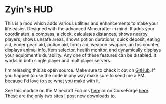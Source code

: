 Zyin's HUD
==============
This is a mod which adds various utilities and enhancements to make your life easier. Designed with the advanced Minecrafter in mind. It adds your coordinates, a compass, a clock, calculates distances, shows nearby players, shows unsafe areas, shows potion durations, quick deposit, eating aid, ender pearl aid, potion aid, torch aid, weapon swapper, an fps counter, displays animal info, item selector, health monitor, and dynamically displays your equipment's durability. Any one of these features can be disabled. It works in both single player and multiplayer servers.

I'm releasing this as open source. Make sure to check it out on [GitHub](https://github.com/Zyin055/zyinhud). If you happen to use the code in any way make sure to send me a PM because I'd love to see what you make with it.

See this module on the Minecraft Forums [here](http://www.minecraftforum.net/topic/1986419-164forgesspsmp-zyins-hud/) or on CurseForge [here](http://minecraft.curseforge.com/mc-mods/zyins-hud/). These are the only two sites I post new downloads to.
